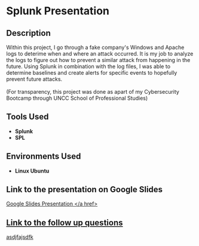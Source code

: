 # Splunk Presentation

## Description
Within this project, I go through a fake company's Windows and Apache logs to deterime when and where an attack occurred. It is my job to analyze the logs to figure out how to prevent a similar attack from happening in the future. Using Splunk in combination with the log files, I was able to determine baselines and create alerts for specific events to hopefully prevent future attacks.  <br><br>(For transparency, this project was done as apart of my Cybersecurity Bootcamp through UNCC School of Professional Studies)

## Tools Used
* **Splunk**
* **SPL**
  
## Environments Used
* **Linux Ubuntu**

## Link to the presentation on Google Slides
<a href="https://docs.google.com/presentation/d/1CHAuzvUOUK2e-4YpWhZNZ9_FkscPbzh_ZnXEf-Mn1Ig/edit?usp=sharing"> Google Slides Presentation </a href>

## Link to the follow up questions
asdjfajsdfk
